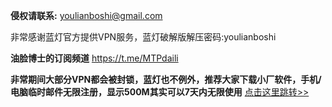 **侵权请联系:** youlianboshi@gmail.com

非常感谢蓝灯官方提供VPN服务，蓝灯破解版解压密码:youlianboshi

**油脸博士的订阅频道**
https://t.me/MTPdaili

**非常期间大部分VPN都会被封锁，蓝灯也不例外，推荐大家下载小厂软件，手机/电脑临时邮件无限注册，显示500M其实可以7天内无限使用**
[点击这里跳转>>](www.hato.be)
